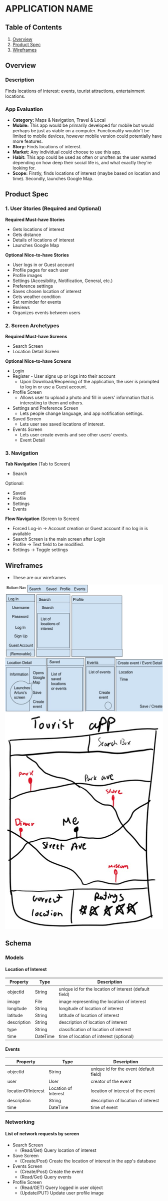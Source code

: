 # APPLICATION NAME

## Table of Contents
1. [Overview](#Overview)
1. [Product Spec](#Product-Spec)
1. [Wireframes](#Wireframes)

## Overview
### Description
Finds locations of interest: events, tourist attractions, entertainment locations.

### App Evaluation
- **Category:** Maps & Navigation, Travel & Local
- **Mobile:** This app would be primarily developed for mobile but would perhaps be just as viable on a computer. Functionality wouldn't be limited to mobile devices, however mobile version could potentially have more features.
- **Story:** Finds locations of interest.
- **Market:** Any individual could choose to use this app.
- **Habit:** This app could be used as often or unoften as the user wanted depending on how deep their social life is, and what exactly they're looking for.
- **Scope:** Firstly, finds locations of interest (maybe based on location and time). Secondly, launches Google Map.

## Product Spec
### 1. User Stories (Required and Optional)

**Required Must-have Stories**

* Gets locations of interest
* Gets distance
* Details of locations of interest
* Launches Google Map

**Optional Nice-to-have Stories**

* User logs in or Guest account
* Profile pages for each user
* Profile images
* Settings (Accesibility, Notification, General, etc.)
* Preference settings
* Saves chosen location of interest
* Gets weather condition
* Set reminder for events
* Reviews
* Organizes events between users

### 2. Screen Archetypes

**Required Must-have Screens**

* Search Screen
* Location Detail Screen

**Optional Nice-to-have Screens**

* Login 
* Register - User signs up or logs into their account
   * Upon Download/Reopening of the application, the user is prompted to log in or use a Guest account.
* Profile Screen 
   * Allows user to upload a photo and fill in users' information that is interesting to them and others.
* Settings and Preference Screen
   * Lets people change language, and app notification settings.
* Saved Screen
   * Lets user see saved locations of interest.
* Events Screen
   * Lets user create events and see other users' events.
   * Event Detail

### 3. Navigation

**Tab Navigation** (Tab to Screen)

* Search

Optional:
* Saved
* Profile
* Settings
* Events

**Flow Navigation** (Screen to Screen)
* Forced Log-in -> Account creation or Guest account if no log in is available
* Search Screen is the main screen after Login
* Profile -> Text field to be modified. 
* Settings -> Toggle settings

## Wireframes
* These are our wireframes
<img src='https://github.com/acoro013/GroupMapsProject/blob/master/wireframeOne.jpg' title='Video Walkthrough' width='' alt='Video Walkthrough' />
<img src='https://github.com/acoro013/GroupMapsProject/blob/master/wireframeTwo.jpg' title='Video Walkthrough' width='' alt='Video Walkthrough' />

## Schema 
### Models
#### Location of Interest

   | Property      | Type     | Description |
   | ------------- | -------- | ------------|
   | objectId      | String   | unique id for the location of interest (default field) |
   | image         | File     | image representing the location of interest |
   | longitude     | String   | longitude of location of interest |
   | latitude      | String   | latitude of location of interest |
   | description   | String   | description of location of interest |
   | type          | String   | classification of location of interest |
   | time          | DateTime | time of location of interest (optional) |
   
#### Events

   | Property      | Type     | Description |
   | ------------- | -------- | ------------|
   | objectId      | String   | unique id for the event (default field) |
   | user          | User     | creator of the event |
   | locationOfInterest | Location of Interest | location of interest of the event |
   | description   | String   | description of location of interest |
   | time          | DateTime | time of event |
   
### Networking
#### List of network requests by screen
   - Search Screen
      - (Read/Get) Query location of interest
   - Save Screen
      - (Create/Post) Create the location of interest in the app's database
   - Events Screen
      - (Create/Post) Create the event
      - (Read/Get) Query events
   - Profile Screen
      - (Read/GET) Query logged in user object
      - (Update/PUT) Update user profile image
